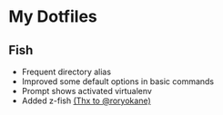 # My Dotfiles

## Fish
* Frequent directory alias
* Improved some default options in basic commands
* Prompt shows activated virtualenv
* Added z-fish [(Thx to @roryokane)](https://github.com/roryokane/z-fish/blob/master/z.fish)
